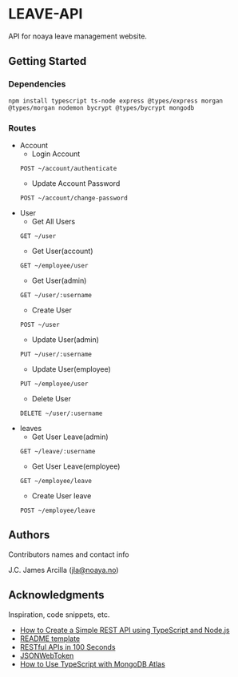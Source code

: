 # LEAVE-API

API for noaya leave management website.

## Getting Started

### Dependencies

```
npm install typescript ts-node express @types/express morgan @types/morgan nodemon bycrypt @types/bycrypt mongodb
```

### Routes

- Account
  - Login Account
  ```
  POST ~/account/authenticate
  ```
  - Update Account Password
  ```
  POST ~/account/change-password
  ```
- User
  - Get All Users
  ```
  GET ~/user
  ```
  - Get User(account)
  ```
  GET ~/employee/user
  ```
  - Get User(admin)
  ```
  GET ~/user/:username
  ```
  - Create User
  ```
  POST ~/user
  ```
  - Update User(admin)
  ```
  PUT ~/user/:username
  ```
  - Update User(employee)
  ```
  PUT ~/employee/user
  ```
  - Delete User
  ```
  DELETE ~/user/:username
  ```
- leaves
  - Get User Leave(admin)
  ```
  GET ~/leave/:username
  ```
  - Get User Leave(employee)
  ```
  GET ~/employee/leave
  ```
  - Create User leave
  ```
  POST ~/employee/leave
  ```

## Authors

Contributors names and contact info

J.C. James Arcilla (jla@noaya.no)

## Acknowledgments

Inspiration, code snippets, etc.

- [How to Create a Simple REST API using TypeScript and Node.js](https://www.section.io/engineering-education/how-to-create-a-simple-rest-api-using-typescript-and-nodejs/)
- [README template](https://gist.github.com/DomPizzie/7a5ff55ffa9081f2de27c315f5018afc#project-title)
- [RESTful APIs in 100 Seconds](https://www.youtube.com/watch?v=-MTSQjw5DrM)
- [JSONWebToken](https://jwt.io/)
- [How to Use TypeScript with MongoDB Atlas](https://www.mongodb.com/compatibility/using-typescript-with-mongodb-tutorial)

